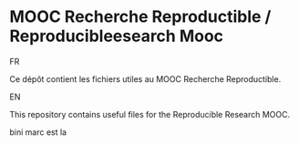 # MOOC Recherche Reproductible / Reproducibleesearch Mooc

FR

Ce dépôt contient les fichiers utiles au MOOC Recherche Reproductible.

EN

This repository contains useful files for the Reproducible Research MOOC.

bini marc est la